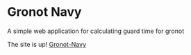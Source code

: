 # Gronot Navy

A simple web application for calculating guard time for gronot

The site is up! [Gronot-Navy](https://176.58.109.143:3004)
